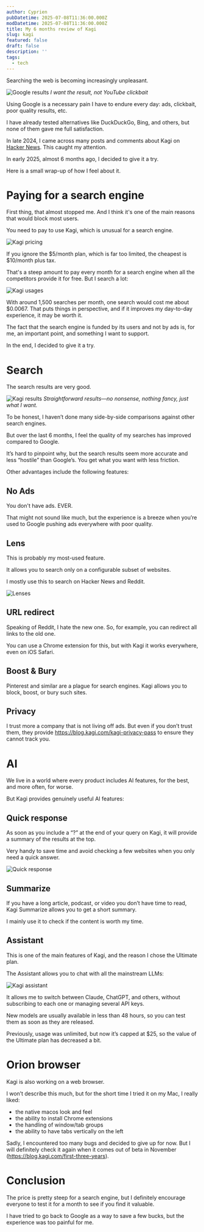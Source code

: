 ```yaml
---
author: Cyprien
pubDatetime: 2025-07-08T11:36:00.000Z
modDatetime: 2025-07-08T11:36:00.000Z
title: My 6 months review of Kagi
slug: kagi
featured: false
draft: false
description: ''
tags:
  - tech
---
```

Searching the web is becoming increasingly unpleasant.

![Google results](assets/images/posts/2025/kagi/google.png)
_I want the result, not YouTube clickbait_

Using Google is a necessary pain I have to endure every day: ads, clickbait, poor quality results, etc.

I have already tested alternatives like DuckDuckGo, Bing, and others, but none of them gave me full satisfaction.

In late 2024, I came across many posts and comments about Kagi on [Hacker News](https://news.ycombinator.com/). This caught my attention.

In early 2025, almost 6 months ago, I decided to give it a try.

Here is a small wrap-up of how I feel about it.

# Paying for a search engine

First thing, that almost stopped me. And I think it's one of the main reasons that would block most users.

You need to pay to use Kagi, which is unusual for a search engine.

![Kagi pricing](assets/images/posts/2025/kagi/pricing.png)

If you ignore the $5/month plan, which is far too limited, the cheapest is $10/month plus tax.

That's a steep amount to pay every month for a search engine when all the competitors provide it for free. But I search a lot:

![Kagi usages](assets/images/posts/2025/kagi/usages.png)

With around 1,500 searches per month, one search would cost me about $0.0067. That puts things in perspective, and if it improves my day-to-day experience, it may be worth it.

The fact that the search engine is funded by its users and not by ads is, for me, an important point, and something I want to support.

In the end, I decided to give it a try.

# Search

The search results are very good.

![Kagi results](assets/images/posts/2025/kagi/kagi_results.png)
_Straightforward results—no nonsense, nothing fancy, just what I want._

To be honest, I haven’t done many side-by-side comparisons against other search engines.

But over the last 6 months, I feel the quality of my searches has improved compared to Google.

It’s hard to pinpoint why, but the search results seem more accurate and less “hostile” than Google’s. You get what you want with less friction.

Other advantages include the following features:

## No Ads

You don't have ads. EVER.

That might not sound like much, but the experience is a breeze when you’re used to Google pushing ads everywhere with poor quality.

## Lens

This is probably my most-used feature.

It allows you to search only on a configurable subset of websites.

I mostly use this to search on Hacker News and Reddit.

![Lenses](assets/images/posts/2025/kagi/lenses.png)

## URL redirect

Speaking of Reddit, I hate the new one. So, for example, you can redirect all links to the old one.

You can use a Chrome extension for this, but with Kagi it works everywhere, even on iOS Safari.

## Boost & Bury

Pinterest and similar are a plague for search engines. Kagi allows you to block, boost, or bury such sites.

## Privacy

I trust more a company that is not living off ads. But even if you don’t trust them, they provide <https://blog.kagi.com/kagi-privacy-pass> to ensure they cannot track you.

# AI

We live in a world where every product includes AI features, for the best, and more often, for worse.

But Kagi provides genuinely useful AI features:

## Quick response

As soon as you include a “?” at the end of your query on Kagi, it will provide a summary of the results at the top.

Very handy to save time and avoid checking a few websites when you only need a quick answer.

![Quick response](assets/images/posts/2025/kagi/quick_response.png)

## Summarize

If you have a long article, podcast, or video you don’t have time to read, Kagi Summarize allows you to get a short summary.

I mainly use it to check if the content is worth my time.

## Assistant

This is one of the main features of Kagi, and the reason I chose the Ultimate plan.

The Assistant allows you to chat with all the mainstream LLMs:

![Kagi assistant](assets/images/posts/2025/kagi/assistant.png)

It allows me to switch between Claude, ChatGPT, and others, without subscribing to each one or managing several API keys.

New models are usually available in less than 48 hours, so you can test them as soon as they are released.

Previously, usage was unlimited, but now it’s capped at $25, so the value of the Ultimate plan has decreased a bit.

# Orion browser

Kagi is also working on a web browser.

I won’t describe this much, but for the short time I tried it on my Mac, I really liked:

- the native macos look and feel
- the ability to install Chrome extensions
- the handling of window/tab groups
- the ability to have tabs vertically on the left

Sadly, I encountered too many bugs and decided to give up for now. But I will definitely check it again when it comes out of beta in November (<https://blog.kagi.com/first-three-years>).

# Conclusion

The price is pretty steep for a search engine, but I definitely encourage everyone to test it for a month to see if you find it valuable.

I have tried to go back to Google as a way to save a few bucks, but the experience was too painful for me.

